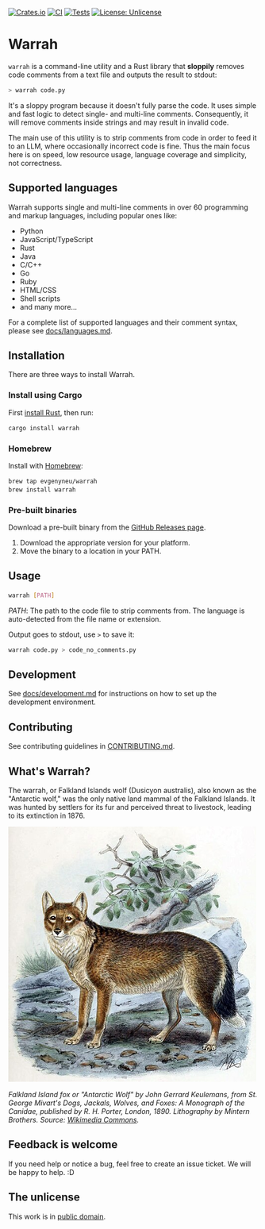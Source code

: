 [![Crates.io](https://img.shields.io/crates/v/warrah.svg)](https://crates.io/crates/warrah)
[![CI](https://github.com/evgenyneu/warrah/actions/workflows/release.yml/badge.svg)](https://github.com/evgenyneu/warrah/actions/workflows/release.yml)
[![Tests](https://github.com/evgenyneu/warrah/actions/workflows/tests.yml/badge.svg)](https://github.com/evgenyneu/warrah/actions/workflows/tests.yml)
[![License: Unlicense](https://img.shields.io/badge/license-Unlicense-blue.svg)](UNLICENSE)

# Warrah

`warrah` is a command-line utility and a Rust library that **sloppily** removes code comments from a text file and outputs the result to stdout:

```sh
> warrah code.py
```

It's a sloppy program because it doesn't fully parse the code. It uses simple and fast logic to detect single- and multi-line comments. Consequently, it will remove comments inside strings and may result in invalid code.

The main use of this utility is to strip comments from code in order to feed it to an LLM, where occasionally incorrect code is fine. Thus the main focus here is on speed, low resource usage, language coverage and simplicity, not correctness.


## Supported languages

Warrah supports single and multi-line comments in over 60 programming and markup languages, including popular ones like:

* Python
* JavaScript/TypeScript
* Rust
* Java
* C/C++
* Go
* Ruby
* HTML/CSS
* Shell scripts
* and many more...

For a complete list of supported languages and their comment syntax, please see [docs/languages.md](docs/languages.md).

## Installation

There are three ways to install Warrah.

### Install using Cargo

First [install Rust](https://www.rust-lang.org/tools/install), then run:

```bash
cargo install warrah
```

### Homebrew

Install with [Homebrew](https://brew.sh/):

```bash
brew tap evgenyneu/warrah
brew install warrah
```

### Pre-built binaries

Download a pre-built binary from the [GitHub Releases page](https://github.com/evgenyneu/warrah/releases).

1. Download the appropriate version for your platform.
2. Move the binary to a location in your PATH.


## Usage

```bash
warrah [PATH]
```

*PATH*: The path to the code file to strip comments from. The language is auto-detected from the file name or extension.

Output goes to stdout, use `>` to save it:

```bash
warrah code.py > code_no_comments.py
```

## Development

See [docs/development.md](docs/development.md) for instructions on how to set up the development environment.


## Contributing

See contributing guidelines in [CONTRIBUTING.md](CONTRIBUTING.md).

## What's Warrah?

The warrah, or Falkland Islands wolf (Dusicyon australis), also known as the "Antarctic wolf," was the only native land mammal of the Falkland Islands. It was hunted by settlers for its fur and perceived threat to livestock, leading to its extinction in 1876.


<img src='./images/FalklandIslandFox2.jpg' alt='Picture of Falkland Island Fox'>

*Falkland Island fox or "Antarctic Wolf" by John Gerrard Keulemans, from St. George Mivart's Dogs, Jackals, Wolves, and Foxes: A Monograph of the Canidae, published by R. H. Porter, London, 1890. Lithography by Mintern Brothers. Source: [Wikimedia Commons](https://commons.wikimedia.org/wiki/File:FalklandIslandFox2.jpg).*


## Feedback is welcome

If you need help or notice a bug, feel free to create an issue ticket. We will be happy to help. :D


## The unlicense

This work is in [public domain](UNLICENSE).
